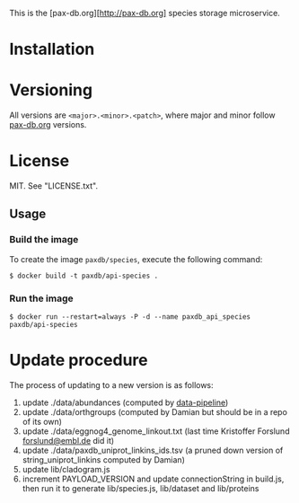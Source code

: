 This is the [pax-db.org][http://pax-db.org] species storage microservice.

# Installation

# Versioning

All versions are `<major>.<minor>.<patch>`, where major and minor follow
[pax-db.org](pax-db.org) versions.


# License

MIT. See "LICENSE.txt".


## Usage

### Build the image

To create the image `paxdb/species`, execute the following command:

```
$ docker build -t paxdb/api-species .
```

### Run the image

```
$ docker run --restart=always -P -d --name paxdb_api_species paxdb/api-species
```

# Update procedure

The process of updating to a new version is as follows:

1. update ./data/abundances (computed by [data-pipeline](https://github.com/meringlab/paxdb-data-pipeline))
2. update ./data/orthgroups (computed by Damian but should be in a repo of its own)
3. update ./data/eggnog4_genome_linkout.txt (last time Kristoffer Forslund <forslund@embl.de> did it)
4. update ./data/paxdb_uniprot_linkins_ids.tsv (a pruned down version of string_uniprot_linkins computed by Damian)
5. update lib/cladogram.js
6. increment PAYLOAD_VERSION and update connectionString in build.js, then run it to generate lib/species.js, lib/dataset and lib/proteins 
